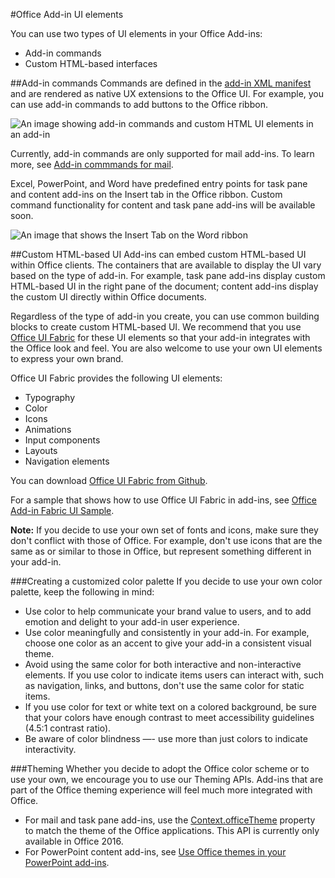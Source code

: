 #Office Add-in UI elements

You can use two types of UI elements in your Office Add-ins: 

- Add-in commands 
- Custom HTML-based interfaces

##Add-in commands
Commands are defined in the [add-in XML manifest](https://msdn.microsoft.com/EN-US/library/office/mt267547.aspx) and are rendered as native UX extensions to the Office UI. For example, you can use add-in commands to add buttons to the Office ribbon. 

![An image showing add-in commands and custom HTML UI elements in an add-in](../../../images/layouts_addInCommands_v0.03.png)

Currently, add-in commands are only supported for mail add-ins. To learn more, see [Add-in commmands for mail](https://msdn.microsoft.com/EN-US/library/office/mt267546.aspx?f=255&MSPPError=-2147217396). 

Excel, PowerPoint, and Word have predefined entry points for task pane and content add-ins on the Insert tab in the Office ribbon. Custom command functionality for content and task pane add-ins will be available soon. 

![An image that shows the Insert Tab on the Word ribbon](../../../images/Word-insert-tab.png)

##Custom HTML-based UI
Add-ins can embed custom HTML-based UI within Office clients. The containers that are available to display the UI vary based on the type of add-in. For example, task pane add-ins display custom HTML-based UI in the right pane of the document; content add-ins display the custom UI directly within Office documents.

Regardless of the type of add-in you create, you can use common building blocks to create custom HTML-based UI. We recommend that you use [Office UI Fabric](http://dev.office.com/fabric) for these UI elements so that your add-in integrates with the Office look and feel. You are also welcome to use your own UI elements to express your own brand.

Office UI Fabric provides the following UI elements:

- Typography
- Color
- Icons
- Animations
- Input components
- Layouts
- Navigation elements

You can download [Office UI Fabric from Github](https://github.com/OfficeDev/Office-UI-Fabric).

For a sample that shows how to use Office UI Fabric in add-ins, see [Office Add-in Fabric UI Sample](https://github.com/OfficeDev/Office-Add-in-Fabric-UI-Sample).

**Note:** If you decide to use your own set of fonts and icons, make sure they don't conflict with those of Office. For example, don't use icons that are the same as or similar to those in Office, but represent something different in your add-in. 

###Creating a customized color palette
If you decide to use your own color palette, keep the following in mind: 
 
- Use color to help communicate your brand value to users, and to add emotion and delight to your add-in user experience.
- Use color meaningfully and consistently in your add-in. For example, choose one color as an accent to give your add-in a consistent visual theme.
- Avoid using the same color for both interactive and non-interactive elements. If you use color to indicate items users can interact with, such as navigation, links, and buttons, don't use the same color for static items.
- If you use color for text or white text on a colored background, be sure that your colors have enough contrast to meet accessibility guidelines (4.5:1 contrast ratio).
- Be aware of color blindness —- use more than just colors to indicate interactivity.

###Theming 
Whether you decide to adopt the Office color scheme or to use your own, we encourage you to use our Theming APIs. Add-ins that are part of the Office theming experience will feel much more integrated with Office.


- For mail and task pane add-ins, use the [Context.officeTheme](https://msdn.microsoft.com/EN-US/library/office/mt455203.aspx) property to match the theme of the Office applications. This API is currently only available in Office 2016.  
- For PowerPoint content add-ins, see [Use Office themes in your PowerPoint add-ins](https://msdn.microsoft.com/EN-US/library/office/dn864586.aspx).

<!-- Link to theming API docs and Humberto's seed sample. Add screenshot of themed add-in. -->



